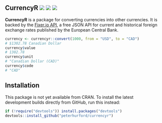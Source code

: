 ## CurrencyR <a href="https://travis-ci.org/peterhurford/currencyr"><img src="https://img.shields.io/travis/peterhurford/currencyr.svg"></a> <a href="https://codecov.io/github/peterhurford/currencyr"><img src="https://img.shields.io/codecov/c/github/peterhurford/currencyr.svg"></a> <a href="https://github.com/peterhurford/currencyr/tags"><img src="https://img.shields.io/github/tag/peterhurford/currencyr.svg"></a>

**CurrencyR** is a package for converting currencies into other currencies. It is backed by the [Fixer.io API](http://fixer.io/), a free JSON API for current and historical foreign exchange rates published by the European Central Bank.

```R
currency <- currencyr::convert(1000, from = "USD", to = "CAD")
# $1302.78 Canadian Dollar
currency$value
# 1302.78
currency$unit
# "Canadian Dollar (CAD)"
currency$code
# "CAD"
```

## Installation

This package is not yet available from CRAN. To install the latest development builds directly from GitHub, run this instead:

```R
if (!require("devtools")) install.packages("devtools")
devtools::install_github("peterhurford/currencyr")
```
